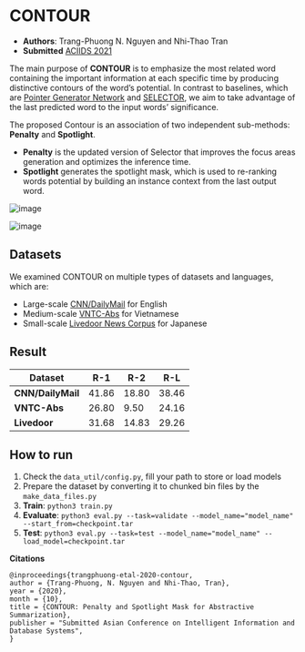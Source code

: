 # CONTOUR

- **Authors**: Trang-Phuong N. Nguyen and Nhi-Thao Tran
- **Submitted** [ACIIDS 2021](aciids.pwr.edu.pl/2021)

The main purpose of **CONTOUR** is to emphasize the most related word containing the important information at each specific time by producing distinctive contours of the word’s potential. In contrast to baselines, which are [Pointer Generator Network](www.aclweb.org/anthology/P17-1099/) and [SELECTOR](www.aclweb.org/anthology/D19-1308/), we aim to take advantage of the last predicted word to the input words’ significance. 

The proposed Contour is an association of two independent sub-methods: **Penalty** and **Spotlight**.
- **Penalty** is the updated version of Selector that improves the focus areas generation and optimizes the inference time. 
- **Spotlight** generates the spotlight mask, which is used to re-ranking words potential by building an instance context from the last output word.

![image](https://user-images.githubusercontent.com/31720588/97787313-d4675500-1be3-11eb-8b20-cf450e940fd9.png)

![image](https://user-images.githubusercontent.com/31720588/97787305-c87b9300-1be3-11eb-995e-19e8cc4ce207.png)


## Datasets
We examined CONTOUR on multiple types of datasets and languages, which are:
- Large-scale [CNN/DailyMail](github.com/abisee/cnn-dailymail) for English
- Medium-scale [VNTC-Abs](github.com/trangnnp/VNTC-Abs) for Vietnamese
- Small-scale [Livedoor News Corpus](www.kaggle.com/vochicong/livedoor-news) for Japanese

## Result
| Dataset|R-1 | R-2 | R-L |
|----|---|---|---|
|**CNN/DailyMail** | 41.86 | 18.80 | 38.46 |
| **VNTC-Abs** | 26.80 | 9.50 | 24.16 |
| **Livedoor** | 31.68 | 14.83 | 29.26 | 

## How to run

1. Check the `data_util/config.py`, fill your path to store or load models
2. Prepare the dataset by converting it to chunked bin files by the `make_data_files.py`
3. **Train**: `python3 train.py`
4. **Evaluate**: `python3 eval.py --task=validate --model_name="model_name" --start_from=checkpoint.tar `
5. **Test**: `python3 eval.py --task=test --model_name="model_name" --load_model=checkpoint.tar `

**Citations**
```
@inproceedings{trangphuong-etal-2020-contour,
author = {Trang-Phuong, N. Nguyen and Nhi-Thao, Tran},
year = {2020},
month = {10},
title = {CONTOUR: Penalty and Spotlight Mask for Abstractive Summarization},
publisher = "Submitted Asian Conference on Intelligent Information and Database Systems",
}
```
